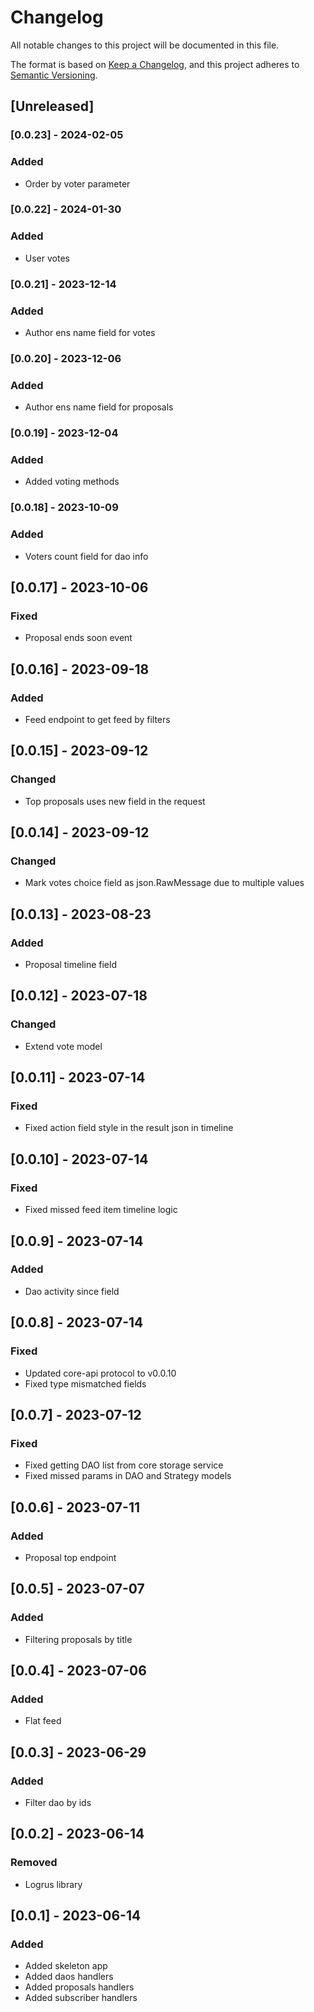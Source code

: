 # Changelog

All notable changes to this project will be documented in this file.

The format is based on [Keep a Changelog](https://keepachangelog.com/en/1.0.0/), and this project adheres
to [Semantic Versioning](https://semver.org/spec/v2.0.0.html).

## [Unreleased]

### [0.0.23] - 2024-02-05

### Added
- Order by voter parameter

### [0.0.22] - 2024-01-30

### Added
- User votes

### [0.0.21] - 2023-12-14

### Added
- Author ens name field for votes

### [0.0.20] - 2023-12-06

### Added
- Author ens name field for proposals

### [0.0.19] - 2023-12-04

### Added
- Added voting methods

### [0.0.18] - 2023-10-09

### Added
- Voters count field for dao info

## [0.0.17] - 2023-10-06

### Fixed
- Proposal ends soon event

## [0.0.16] - 2023-09-18

### Added
- Feed endpoint to get feed by filters

## [0.0.15] - 2023-09-12

### Changed
- Top proposals uses new field in the request

## [0.0.14] - 2023-09-12

### Changed
- Mark votes choice field as json.RawMessage due to multiple values

## [0.0.13] - 2023-08-23

### Added
- Proposal timeline field

## [0.0.12] - 2023-07-18

### Changed
- Extend vote model

## [0.0.11] - 2023-07-14

### Fixed
- Fixed action field style in the result json in timeline

## [0.0.10] - 2023-07-14

### Fixed
- Fixed missed feed item timeline logic

## [0.0.9] - 2023-07-14

### Added
- Dao activity since field

## [0.0.8] - 2023-07-14

### Fixed
- Updated core-api protocol to v0.0.10
- Fixed type mismatched fields

## [0.0.7] - 2023-07-12

### Fixed
- Fixed getting DAO list from core storage service
- Fixed missed params in DAO and Strategy models

## [0.0.6] - 2023-07-11

### Added
- Proposal top endpoint

## [0.0.5] - 2023-07-07

### Added
- Filtering proposals by title

## [0.0.4] - 2023-07-06

### Added
- Flat feed

## [0.0.3] - 2023-06-29

### Added
- Filter dao by ids

## [0.0.2] - 2023-06-14

### Removed
- Logrus library

## [0.0.1] - 2023-06-14

### Added
- Added skeleton app
- Added daos handlers
- Added proposals handlers
- Added subscriber handlers
